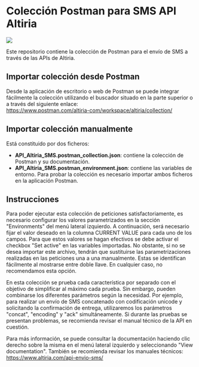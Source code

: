 # Colección Postman para SMS API Altiria
![](https://img.shields.io/badge/version-1.0.0-blue.svg)

Este repositorio contiene la colección de Postman para el envío de SMS a través de las APIs de Altiria.<br/>

## Importar colección desde Postman
Desde la aplicación de escritorio o web de Postman se puede integrar fácilmente la colección utilizando el buscador situado en la parte superior o a través del siguiente enlace: <br/>
https://www.postman.com/altiria-com/workspace/altiria/collection/

## Importar colección manualmente
Está constituido por dos ficheros: <br/>
- **API_Altiria_SMS.postman_collection.json**: contiene la colección de Postman y su documentación.<br/>
- **API_Altiria_SMS.postman_environment.json**: contiene las variables de entorno.
Para probar la colección es necesario importar ambos ficheros en la aplicación Postman.

## Instrucciones
Para poder ejecutar esta colección de peticiones satisfactoriamente, es necesario configurar los valores parametrizados en la sección "Environments" del menú lateral izquierdo. A continuación, será necesario fijar el valor deseado en la columna CURRENT VALUE para cada uno de los campos. Para que estos valores se hagan efectivos se debe activar el checkbox "Set active" en las variables importadas.
No obstante, si no se desea importar este archivo, tendrán que sustituirse las parametrizaciones realizadas en las peticiones una a una manualmente. Estas se identifican fácilmente al mostrarse entre doble llave. En cualquier caso, no recomendamos esta opción.

En esta colección se prueba cada característica por separado con el objetivo de simplificar al máximo cada prueba. Sin embargo, pueden combinarse los diferentes parámetros según la necesidad. Por ejemplo, para realizar un envío de SMS concatenado con codificación unicode y solicitando la confirmación de entrega, utilizaremos los parámetros "concat", "encoding" y "ack" simultáneamente.
Si durante las pruebas se presentan problemas, se recomienda revisar el manual técnico de la API en cuestión.

Para más información, se puede consultar la documentación haciendo clic derecho sobre la misma en el menú lateral izquierdo y seleccionando "View documentation". También se recomienda revisar los manuales técnicos:<br/>
https://www.altiria.com/api-envio-sms/
